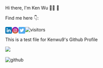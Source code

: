 Hi there, I'm Ken Wu :man_astronaut: :wave:

Find me here :point_down::

<a href="https://www.linkedin.com/in/ken-wu1997/"><img align="left" src="https://github.com/Kenwu9/Kenwu9/blob/main/social-media-icons/linkedin.png" alt="icon | LinkedIn" width="21px"/></a>
<a href="https://www.instagram.com/k_kenetik/"><img align="left" src="https://github.com/Kenwu9/Kenwu9/blob/main/social-media-icons/instagram.png" alt="icon | Instagram" width="21px"/></a>
<a href="https://twitter.com/kenwu09"><img align="left" src="https://github.com/Kenwu9/Kenwu9/blob/main/social-media-icons/twitter.png" alt="icon | Twitter" width="21px"/></a>
  
  

![visitors](https://visitor-badge.glitch.me/badge?page_id=${your.username}.${your.repo.id})

This is a test file for Kenwu9's Github Profile

<img height="180em" src="https://github-readme-stats.vercel.app/api?username=Kenwu9&show_icons=true&hide_border=true&&count_private=true&include_all_commits=true" />


![github](https://img.shields.io/badge/GitHub-000000?style=for-the-badge&logo=GitHub&logoColor=yellow)
